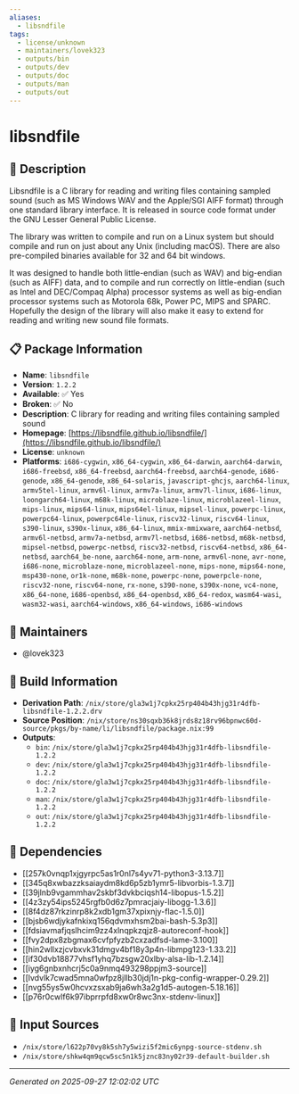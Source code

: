```yaml
---
aliases:
  - libsndfile
tags:
  - license/unknown
  - maintainers/lovek323
  - outputs/bin
  - outputs/dev
  - outputs/doc
  - outputs/man
  - outputs/out
---
```


# libsndfile

## 📝 Description

Libsndfile is a C library for reading and writing files containing
sampled sound (such as MS Windows WAV and the Apple/SGI AIFF format)
through one standard library interface.  It is released in source
code format under the GNU Lesser General Public License.

The library was written to compile and run on a Linux system but
should compile and run on just about any Unix (including macOS).
There are also pre-compiled binaries available for 32 and 64 bit
windows.

It was designed to handle both little-endian (such as WAV) and
big-endian (such as AIFF) data, and to compile and run correctly on
little-endian (such as Intel and DEC/Compaq Alpha) processor systems
as well as big-endian processor systems such as Motorola 68k, Power
PC, MIPS and SPARC.  Hopefully the design of the library will also
make it easy to extend for reading and writing new sound file
formats.


## 📋 Package Information

- **Name**: `libsndfile`
- **Version**: `1.2.2`
- **Available**: ✅ Yes
- **Broken**: ✅ No
- **Description**: C library for reading and writing files containing sampled sound
- **Homepage**: [https://libsndfile.github.io/libsndfile/](https://libsndfile.github.io/libsndfile/)
- **License**: `unknown`
- **Platforms**: `i686-cygwin`, `x86_64-cygwin`, `x86_64-darwin`, `aarch64-darwin`, `i686-freebsd`, `x86_64-freebsd`, `aarch64-freebsd`, `aarch64-genode`, `i686-genode`, `x86_64-genode`, `x86_64-solaris`, `javascript-ghcjs`, `aarch64-linux`, `armv5tel-linux`, `armv6l-linux`, `armv7a-linux`, `armv7l-linux`, `i686-linux`, `loongarch64-linux`, `m68k-linux`, `microblaze-linux`, `microblazeel-linux`, `mips-linux`, `mips64-linux`, `mips64el-linux`, `mipsel-linux`, `powerpc-linux`, `powerpc64-linux`, `powerpc64le-linux`, `riscv32-linux`, `riscv64-linux`, `s390-linux`, `s390x-linux`, `x86_64-linux`, `mmix-mmixware`, `aarch64-netbsd`, `armv6l-netbsd`, `armv7a-netbsd`, `armv7l-netbsd`, `i686-netbsd`, `m68k-netbsd`, `mipsel-netbsd`, `powerpc-netbsd`, `riscv32-netbsd`, `riscv64-netbsd`, `x86_64-netbsd`, `aarch64_be-none`, `aarch64-none`, `arm-none`, `armv6l-none`, `avr-none`, `i686-none`, `microblaze-none`, `microblazeel-none`, `mips-none`, `mips64-none`, `msp430-none`, `or1k-none`, `m68k-none`, `powerpc-none`, `powerpcle-none`, `riscv32-none`, `riscv64-none`, `rx-none`, `s390-none`, `s390x-none`, `vc4-none`, `x86_64-none`, `i686-openbsd`, `x86_64-openbsd`, `x86_64-redox`, `wasm64-wasi`, `wasm32-wasi`, `aarch64-windows`, `x86_64-windows`, `i686-windows`
## 👥 Maintainers

- @lovek323


## 🔧 Build Information

- **Derivation Path**: `/nix/store/gla3w1j7cpkx25rp404b43hjg31r4dfb-libsndfile-1.2.2.drv`
- **Source Position**: `/nix/store/ns30sqxb36k8jrds8z18rv96bpnwc60d-source/pkgs/by-name/li/libsndfile/package.nix:99`
- **Outputs**:
  - `bin`:  `/nix/store/gla3w1j7cpkx25rp404b43hjg31r4dfb-libsndfile-1.2.2`
  - `dev`:  `/nix/store/gla3w1j7cpkx25rp404b43hjg31r4dfb-libsndfile-1.2.2`
  - `doc`:  `/nix/store/gla3w1j7cpkx25rp404b43hjg31r4dfb-libsndfile-1.2.2`
  - `man`:  `/nix/store/gla3w1j7cpkx25rp404b43hjg31r4dfb-libsndfile-1.2.2`
  - `out`:  `/nix/store/gla3w1j7cpkx25rp404b43hjg31r4dfb-libsndfile-1.2.2`

## 🔗 Dependencies

- [[257k0vnqp1xjgyrpc5as1r0nl7s4yv71-python3-3.13.7]]
- [[345q8xwbazzksaiaydm8kd6p5zb1ymr5-libvorbis-1.3.7]]
- [[39jlnb9vgammhav2skbf3dvkbciqsh14-libopus-1.5.2]]
- [[4z3zy54ips5245rgfb0d6z7pmracjaiy-libogg-1.3.6]]
- [[8f4dz87rkzinrp8k2xdb1gm37xpixnjy-flac-1.5.0]]
- [[bjsb6wdjykafnkixq156qdvmxhsm2bai-bash-5.3p3]]
- [[fdsiavmafjqslhcim9zz4xlnqpkzqjz8-autoreconf-hook]]
- [[fvy2dpx8zbgmax6cvfpfyzb2cxzadfsd-lame-3.100]]
- [[hin2wllxzjcvbxvk31dmgv4bf18y3p4n-libmpg123-1.33.2]]
- [[if30dvb18877vhsf1yhq7bzsgw20xlby-alsa-lib-1.2.14]]
- [[iyg6gnbxnhcrj5c0a9nmq493298ppjm3-source]]
- [[lvdvlk7cwad5mna0wfpz8jllb30jdj1n-pkg-config-wrapper-0.29.2]]
- [[nvg55ys5w0hcvxzsxab9ja6wh3a2g1d5-autogen-5.18.16]]
- [[p76r0cwlf6k97ibprrpfd8xw0r8wc3nx-stdenv-linux]]

## 📁 Input Sources

- `/nix/store/l622p70vy8k5sh7y5wizi5f2mic6ynpg-source-stdenv.sh`
- `/nix/store/shkw4qm9qcw5sc5n1k5jznc83ny02r39-default-builder.sh`

---
*Generated on 2025-09-27 12:02:02 UTC*

